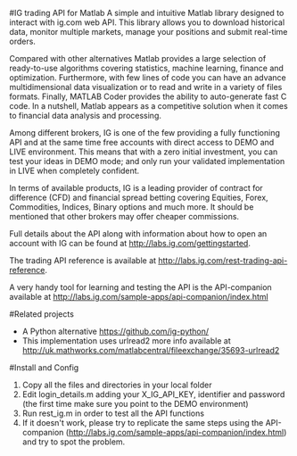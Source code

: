 #IG trading API for Matlab
A simple and intuitive Matlab library designed to interact with ig.com web API. This library allows you to download historical data, monitor multiple markets, manage your positions and submit real-time orders. 

Compared with other alternatives Matlab provides a large selection of ready-to-use algorithms covering statistics, machine learning, finance and optimization. Furthermore, with few lines of code you can have an advance multidimensional data visualization or to read and write in a variety of files formats. Finally, MATLAB Coder provides the ability to auto-generate fast C code. In a nutshell, Matlab appears as a competitive solution when it comes to financial data analysis and processing.

Among different brokers, IG is one of the few providing a fully functioning API and at the same time free accounts with direct access to DEMO and LIVE environment. This means that with a zero initial investment, you can test your ideas in DEMO mode; and only run your validated implementation in LIVE when completely confident.

In terms of available products, IG is a leading provider of contract for difference (CFD) and financial spread betting covering Equities, Forex, Commodities, Indices, Binary options and much more. It should be mentioned that other brokers may offer cheaper commissions.

Full details about the API along with information about how to open an account with IG can be found at http://labs.ig.com/gettingstarted.

The trading API reference is available at http://labs.ig.com/rest-trading-api-reference.

A very handy tool for learning and testing the API is the API-companion available at http://labs.ig.com/sample-apps/api-companion/index.html 

#Related projects
- A Python alternative https://github.com/ig-python/
- This implementation uses urlread2 more info available at http://uk.mathworks.com/matlabcentral/fileexchange/35693-urlread2

#Install and Config
1. Copy all the files and directories in your local folder
2. Edit login_details.m adding your X_IG_API_KEY, identifier and password (the first time make sure you point to the DEMO environment)
3. Run rest_ig.m in order to test all the API functions
4. If it doesn't work, please try to replicate the same steps using the API-companion (http://labs.ig.com/sample-apps/api-companion/index.html) and try to spot the problem.

